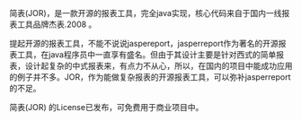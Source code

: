 简表(JOR)，是一款开源的报表工具，完全java实现，核心代码来自于国内一线报表工具品牌杰表.2008 。

提起开源的报表工具，不能不说说jaspereport，jasperreport作为著名的开源报表工具，在java程序员中一直享有盛名。但由于其设计主要是针对西式的简单报表，设计起复杂的中式报表来，有点力不从心，所以，在国内的项目中能成功应用的例子并不多。JOR，作为能做复杂报表的开源报表工具，可以弥补jasperreport的不足。

简表(JOR) 的License已发布，可免费用于商业项目中。